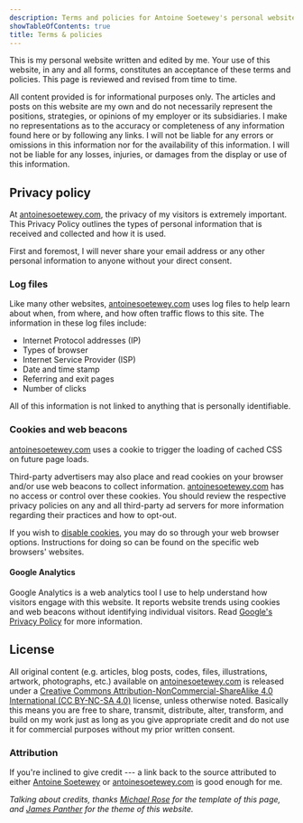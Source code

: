 ```yaml
---
description: Terms and policies for Antoine Soetewey's personal website
showTableOfContents: true
title: Terms & policies
---
```


This is my personal website written and edited by me. Your use of this website, in any and all forms, constitutes an acceptance of these terms and policies. This page is reviewed and revised from time to time.

All content provided is for informational purposes only. The articles and posts on this website are my own and do not necessarily represent the positions, strategies, or opinions of my employer or its subsidiaries. I make no representations as to the accuracy or completeness of any information found here or by following any links. I will not be liable for any errors or omissions in this information nor for the availability of this information. I will not be liable for any losses, injuries, or damages from the display or use of this information.

## Privacy policy

At [antoinesoetewey.com](/), the privacy of my visitors is extremely important. This Privacy Policy outlines the types of personal information that is received and collected and how it is used.

First and foremost, I will never share your email address or any other personal information to anyone without your direct consent.

### Log files

Like many other websites, [antoinesoetewey.com](/) uses log files to help learn about when, from where, and how often traffic flows to this site. The information in these log files include:

- Internet Protocol addresses (IP)
- Types of browser
- Internet Service Provider (ISP)
- Date and time stamp
- Referring and exit pages
- Number of clicks

All of this information is not linked to anything that is personally identifiable.

### Cookies and web beacons

[antoinesoetewey.com](/) uses a cookie to trigger the loading of cached CSS on future page loads.

Third-party advertisers may also place and read cookies on your browser and/or use web beacons to collect information. [antoinesoetewey.com](/) has no access or control over these cookies. You should review the respective privacy policies on any and all third-party ad servers for more information regarding their practices and how to opt-out.

If you wish to <a href="https://www.cookiesandyou.com/disable-cookies/" target="_blank" rel="noopener">disable cookies</a>, you may do so through your web browser options. Instructions for doing so can be found on the specific web browsers' websites.

<!---#### Amazon

Amazon, a third party affiliate marketing network, uses cookies to help make sure I get a commission when you buy a product after clicking on a link or ad banner that takes you to the site of one of their merchants. Read <a href="https://www.amazon.com/gp/help/customer/display.html?nodeId=468496" target="_blank" rel="noopener">Amazon's Privacy Notice</a>.
-->

#### Google Analytics

Google Analytics is a web analytics tool I use to help understand how visitors engage with this website. It reports website trends using cookies and web beacons without identifying individual visitors. Read <a href="https://policies.google.com/privacy?hl=en" target="_blank" rel="noopener">Google's Privacy Policy</a> for more information.

<!---
## Disclosure policy

I make money on this website through affiliate programs. If you click an affiliate link or ad banner and buy the product, you help support this website because I will get a percentage of that sale.

What this means for you:

* I became an affiliate to earn revenue towards the costs of running and maintaining this website. Where I have direct control over which ads are served on this website I offer only products that are directly related to the topic of this website and products that a reader/subscriber would have a genuine interest in or need of.
* I do not and will not recommend a product just for the sake of making money.
* I do not let the compensation I receive influence the content, topics, posts, or opinions expressed on this website.
* I respect and value my readers too much to write anything other than my own genuine and objective opinions and advice.

Just like this website, my disclosure policy is a work in progress. As the revenue streams evolve, so will this page.
-->

## License

All original content (e.g. articles, blog posts, codes, files, illustrations, artwork, photographs, etc.) available on [antoinesoetewey.com](/) is released under a <a href="https://creativecommons.org/licenses/by-nc-sa/4.0/" target="_blank" rel="noopener">Creative Commons Attribution-NonCommercial-ShareAlike 4.0 International (CC BY-NC-SA 4.0)</a> license, unless otherwise noted. Basically this means you are free to share, transmit, distribute, alter, transform, and build on my work just as long as you give appropriate credit and do not use it for commercial purposes without my prior written consent.

### Attribution

If you're inclined to give credit --- a link back to the source attributed to either [Antoine Soetewey](/) or [antoinesoetewey.com](/) is good enough for me.

*Talking about credits, thanks <a href="https://mademistakes.com" target="_blank" rel="noopener">Michael Rose</a> for the template of this page, and <a href="https://jamespanther.com/" target="_blank" rel="noopener">James Panther</a> for the theme of this website.*
